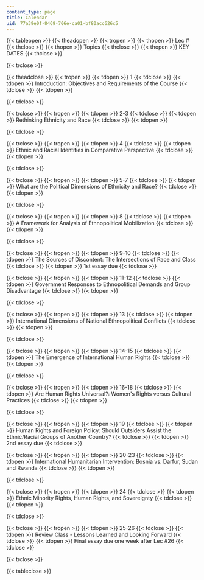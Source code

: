 ```yaml
---
content_type: page
title: Calendar
uid: 77a39e0f-8469-706e-ca01-bf80acc626c5
---
```


{{< tableopen >}}
{{< theadopen >}}
{{< tropen >}}
{{< thopen >}}
Lec #
{{< thclose >}}
{{< thopen >}}
Topics
{{< thclose >}}
{{< thopen >}}
KEY DATES
{{< thclose >}}

{{< trclose >}}

{{< theadclose >}}
{{< tropen >}}
{{< tdopen >}}
1
{{< tdclose >}}
{{< tdopen >}}
Introduction: Objectives and Requirements of the Course
{{< tdclose >}}
{{< tdopen >}}

{{< tdclose >}}

{{< trclose >}}
{{< tropen >}}
{{< tdopen >}}
2-3
{{< tdclose >}}
{{< tdopen >}}
Rethinking Ethnicity and Race
{{< tdclose >}}
{{< tdopen >}}

{{< tdclose >}}

{{< trclose >}}
{{< tropen >}}
{{< tdopen >}}
4
{{< tdclose >}}
{{< tdopen >}}
Ethnic and Racial Identities in Comparative Perspective
{{< tdclose >}}
{{< tdopen >}}

{{< tdclose >}}

{{< trclose >}}
{{< tropen >}}
{{< tdopen >}}
5-7
{{< tdclose >}}
{{< tdopen >}}
What are the Political Dimensions of Ethnicity and Race?
{{< tdclose >}}
{{< tdopen >}}

{{< tdclose >}}

{{< trclose >}}
{{< tropen >}}
{{< tdopen >}}
8
{{< tdclose >}}
{{< tdopen >}}
A Framework for Analysis of Ethnopolitical Mobilization
{{< tdclose >}}
{{< tdopen >}}

{{< tdclose >}}

{{< trclose >}}
{{< tropen >}}
{{< tdopen >}}
9-10
{{< tdclose >}}
{{< tdopen >}}
The Sources of Discontent: The Intersections of Race and Class
{{< tdclose >}}
{{< tdopen >}}
1st essay due
{{< tdclose >}}

{{< trclose >}}
{{< tropen >}}
{{< tdopen >}}
11-12
{{< tdclose >}}
{{< tdopen >}}
Government Responses to Ethnopolitical Demands and Group Disadvantage
{{< tdclose >}}
{{< tdopen >}}

{{< tdclose >}}

{{< trclose >}}
{{< tropen >}}
{{< tdopen >}}
13
{{< tdclose >}}
{{< tdopen >}}
International Dimensions of National Ethnopolitical Conflicts
{{< tdclose >}}
{{< tdopen >}}

{{< tdclose >}}

{{< trclose >}}
{{< tropen >}}
{{< tdopen >}}
14-15
{{< tdclose >}}
{{< tdopen >}}
The Emergence of International Human Rights
{{< tdclose >}}
{{< tdopen >}}

{{< tdclose >}}

{{< trclose >}}
{{< tropen >}}
{{< tdopen >}}
16-18
{{< tdclose >}}
{{< tdopen >}}
Are Human Rights Universal?: Women's Rights versus Cultural Practices
{{< tdclose >}}
{{< tdopen >}}

{{< tdclose >}}

{{< trclose >}}
{{< tropen >}}
{{< tdopen >}}
19
{{< tdclose >}}
{{< tdopen >}}
Human Rights and Foreign Policy: Should Outsiders Assist the Ethnic/Racial Groups of Another Country?
{{< tdclose >}}
{{< tdopen >}}
2nd essay due
{{< tdclose >}}

{{< trclose >}}
{{< tropen >}}
{{< tdopen >}}
20-23
{{< tdclose >}}
{{< tdopen >}}
International Humanitarian Intervention: Bosnia vs. Darfur, Sudan and Rwanda
{{< tdclose >}}
{{< tdopen >}}

{{< tdclose >}}

{{< trclose >}}
{{< tropen >}}
{{< tdopen >}}
24
{{< tdclose >}}
{{< tdopen >}}
Ethnic Minority Rights, Human Rights, and Sovereignty
{{< tdclose >}}
{{< tdopen >}}

{{< tdclose >}}

{{< trclose >}}
{{< tropen >}}
{{< tdopen >}}
25-26
{{< tdclose >}}
{{< tdopen >}}
Review Class - Lessons Learned and Looking Forward
{{< tdclose >}}
{{< tdopen >}}
Final essay due one week after Lec #26
{{< tdclose >}}

{{< trclose >}}

{{< tableclose >}}